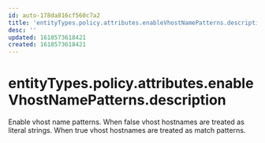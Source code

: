 ```yaml
---
id: auto-178da816cf560c7a2
title: 'entityTypes.policy.attributes.enableVhostNamePatterns.description'
desc: ''
updated: 1618573618421
created: 1618573618421
---
```

# entityTypes.policy.attributes.enableVhostNamePatterns.description

Enable vhost name patterns. When false vhost hostnames are treated as literal strings. When true vhost hostnames are treated as match patterns.